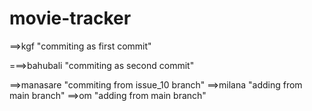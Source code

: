 # movie-tracker
==>kgf "commiting as first commit"

===>bahubali "commiting as second commit"

==>manasare "commiting from issue_10 branch"
==>milana "adding from main branch"
==>om "adding from main branch"
